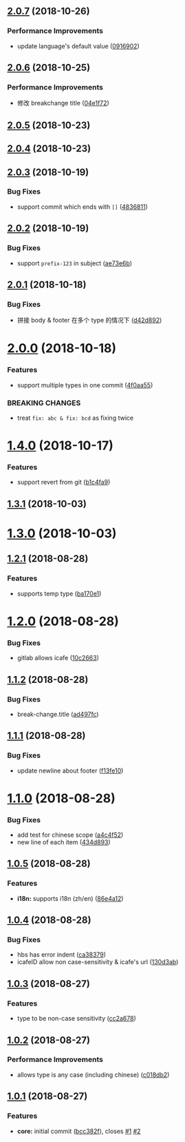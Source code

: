 <a name="2.0.7"></a>

## [2.0.7](http://gitlab.baidu.com/be-fe/conventional-changelog-befe/compare/v2.0.6...v2.0.7) (2018-10-26)

### Performance Improvements

- update language's default value ([0916902](http://gitlab.baidu.com/be-fe/conventional-changelog-befe/commit/0916902))

<a name="2.0.6"></a>

## [2.0.6](http://gitlab.baidu.com/be-fe/conventional-changelog-befe/compare/v2.0.5...v2.0.6) (2018-10-25)

### Performance Improvements

- 修改 breakchange title ([04e1f72](http://gitlab.baidu.com/be-fe/conventional-changelog-befe/commit/04e1f72))

<a name="2.0.5"></a>

## [2.0.5](http://gitlab.baidu.com/be-fe/conventional-changelog-befe/compare/v2.0.4...v2.0.5) (2018-10-23)

<a name="2.0.4"></a>

## [2.0.4](http://gitlab.baidu.com/be-fe/conventional-changelog-befe/compare/v2.0.3...v2.0.4) (2018-10-23)

<a name="2.0.3"></a>

## [2.0.3](http://gitlab.baidu.com/be-fe/conventional-changelog-befe/compare/v2.0.2...v2.0.3) (2018-10-19)

### Bug Fixes

- support commit which ends with `[]` ([4836811](http://gitlab.baidu.com/be-fe/conventional-changelog-befe/commit/4836811))

<a name="2.0.2"></a>

## [2.0.2](http://gitlab.baidu.com/be-fe/conventional-changelog-befe/compare/v2.0.1...v2.0.2) (2018-10-19)

### Bug Fixes

- support `prefix-123` in subject ([ae73e6b](http://gitlab.baidu.com/be-fe/conventional-changelog-befe/commit/ae73e6b))

<a name="2.0.1"></a>

## [2.0.1](http://gitlab.baidu.com/be-fe/conventional-changelog-befe/compare/v2.0.0...v2.0.1) (2018-10-18)

### Bug Fixes

- 拼接 body & footer 在多个 type 的情况下 ([d42d892](http://gitlab.baidu.com/be-fe/conventional-changelog-befe/commit/d42d892))

<a name="2.0.0"></a>

# [2.0.0](http://gitlab.baidu.com/be-fe/conventional-changelog-befe/compare/v1.4.0...v2.0.0) (2018-10-18)

### Features

- support multiple types in one commit ([4f0aa55](http://gitlab.baidu.com/be-fe/conventional-changelog-befe/commit/4f0aa55))

### BREAKING CHANGES

- treat `fix: abc & fix: bcd` as fixing twice

<a name="1.4.0"></a>

# [1.4.0](http://gitlab.baidu.com/be-fe/conventional-changelog-befe/compare/v1.3.1...v1.4.0) (2018-10-17)

### Features

- support revert from git ([b1c4fa9](http://gitlab.baidu.com/be-fe/conventional-changelog-befe/commit/b1c4fa9))

<a name="1.3.1"></a>

## [1.3.1](http://gitlab.baidu.com/be-fe/conventional-changelog-befe/compare/v1.3.0...v1.3.1) (2018-10-03)

<a name="1.3.0"></a>

# [1.3.0](http://gitlab.baidu.com/be-fe/conventional-changelog-befe/compare/v1.2.1...v1.3.0) (2018-10-03)

<a name="1.2.1"></a>

## [1.2.1](http://gitlab.baidu.com/be-fe/conventional-changelog-befe/compare/v1.2.0...v1.2.1) (2018-08-28)

### Features

- supports temp type ([ba170e1](http://gitlab.baidu.com/be-fe/conventional-changelog-befe/commit/ba170e1))

<a name="1.2.0"></a>

# [1.2.0](http://gitlab.baidu.com/be-fe/conventional-changelog-befe/compare/v1.1.2...v1.2.0) (2018-08-28)

### Bug Fixes

- gitlab allows icafe ([10c2663](http://gitlab.baidu.com/be-fe/conventional-changelog-befe/commit/10c2663))

<a name="1.1.2"></a>

## [1.1.2](http://gitlab.baidu.com/be-fe/conventional-changelog-befe/compare/v1.1.1...v1.1.2) (2018-08-28)

### Bug Fixes

- break-change.title ([ad497fc](http://gitlab.baidu.com/be-fe/conventional-changelog-befe/commit/ad497fc))

<a name="1.1.1"></a>

## [1.1.1](http://gitlab.baidu.com/be-fe/conventional-changelog-befe/compare/v1.1.0...v1.1.1) (2018-08-28)

### Bug Fixes

- update newline about footer ([f13fe10](http://gitlab.baidu.com/be-fe/conventional-changelog-befe/commit/f13fe10))

<a name="1.1.0"></a>

# [1.1.0](http://gitlab.baidu.com/be-fe/conventional-changelog-befe/compare/v1.0.5...v1.1.0) (2018-08-28)

### Bug Fixes

- add test for chinese scope ([a4c4f52](http://gitlab.baidu.com/be-fe/conventional-changelog-befe/commit/a4c4f52))
- new line of each item ([434d893](http://gitlab.baidu.com/be-fe/conventional-changelog-befe/commit/434d893))

<a name="1.0.5"></a>

## [1.0.5](http://gitlab.baidu.com/be-fe/conventional-changelog-befe/compare/v1.0.4...v1.0.5) (2018-08-28)

### Features

- **i18n:** supports i18n (zh/en) ([86e4a12](http://gitlab.baidu.com/be-fe/conventional-changelog-befe/commit/86e4a12))

<a name="1.0.4"></a>

## [1.0.4](http://gitlab.baidu.com/be-fe/conventional-changelog-befe/compare/v1.0.3...v1.0.4) (2018-08-28)

### Bug Fixes

- hbs has error indent ([ca38379](http://gitlab.baidu.com/be-fe/conventional-changelog-befe/commit/ca38379))
- icafeID allow non case-sensitivity & icafe's url ([130d3ab](http://gitlab.baidu.com/be-fe/conventional-changelog-befe/commit/130d3ab))

<a name="1.0.3"></a>

## [1.0.3](http://gitlab.baidu.com/be-fe/conventional-changelog-befe/compare/v1.0.2...v1.0.3) (2018-08-27)

### Features

- type to be non-case sensitivity ([cc2a678](http://gitlab.baidu.com/be-fe/conventional-changelog-befe/commit/cc2a678))

<a name="1.0.2"></a>

## [1.0.2](http://gitlab.baidu.com/be-fe/conventional-changelog-befe/compare/v1.0.1...v1.0.2) (2018-08-27)

### Performance Improvements

- allows type is any case (including chinese) ([c018db2](http://gitlab.baidu.com/be-fe/conventional-changelog-befe/commit/c018db2))

<a name="1.0.1"></a>

## [1.0.1](http://gitlab.baidu.com/be-fe/conventional-changelog-befe/compare/bcc382f...v1.0.1) (2018-08-27)

### Features

- **core:** initial commit ([bcc382f](http://gitlab.baidu.com/be-fe/conventional-changelog-befe/commit/bcc382f)), closes [#1](http://gitlab.baidu.com/be-fe/conventional-changelog-befe/issues/1) [#2](http://gitlab.baidu.com/be-fe/conventional-changelog-befe/issues/2)
